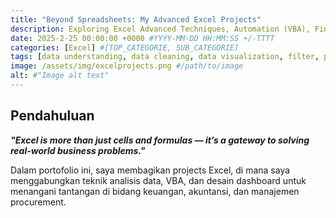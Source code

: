 ```yaml
---
title: "Beyond Spreadsheets: My Advanced Excel Projects"
description: Exploring Excel Advanced Techniques, Automation (VBA), Financial, Accounting, Procurement Management and Interactive Dashboard.
date: 2025-2-25 00:00:00 +0000 #YYYY-MM-DD HH:MM:SS +/-TTTT
categories: [Excel] #[TOP_CATEGORIE, SUB_CATEGORIE]
tags: [data understanding, data cleaning, data visualization, filter, pivot, macro, vba, administrasi, finance, accounting, procurement, software] # TAG names should always be lowercase
image: /assets/img/excelprojects.png #/path/to/image
alt: #"Image alt text"
---
```


## Pendahuluan
**_"Excel is more than just cells and formulas — it’s a gateway to solving real-world business problems."_**

Dalam portofolio ini, saya membagikan projects Excel, di mana saya menggabungkan teknik analisis data, VBA, dan desain dashboard untuk menangani tantangan di bidang keuangan, akuntansi, dan manajemen procurement. 
